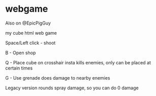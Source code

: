 # webgame

Also on @EpicPigGuy

my cube html web game

Space/Left click - shoot

B - Open shop

Q - Place cube on crosshair insta kills enemies, only can be placed at certain times

G - Use grenade does damage to nearby enemies


Legacy version rounds spray damage, so you can do 0 damage
